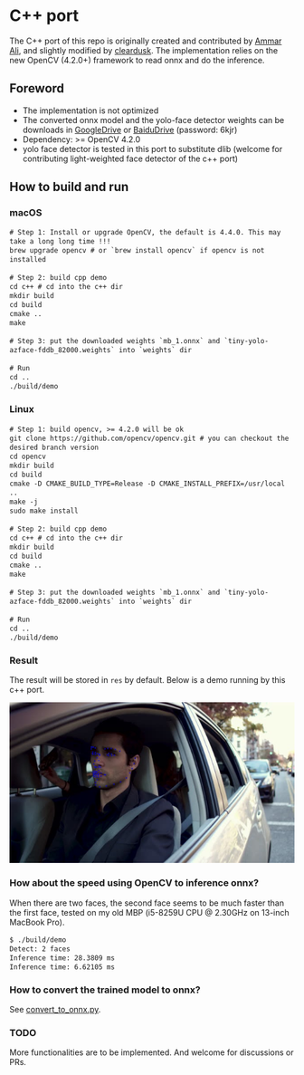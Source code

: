 # C++ port

The C++ port of this repo is originally created and contributed by [Ammar Ali](https://github.com/ammarali32), and slightly modified by [cleardusk](https://github.com/cleardusk).
The implementation relies on the new OpenCV (4.2.0+) framework to read onnx and do the inference.

## Foreword

* The implementation is not optimized
* The converted onnx model and the yolo-face detector weights can be downloads in [GoogleDrive](https://drive.google.com/drive/folders/1Iprh93fpGkgebc7rw1OSOEemvxpxFXIB) or [BaiduDrive](https://pan.baidu.com/s/1jSLUK3FEEHf1DE1UqOrO1g) (password: 6kjr)
* Dependency: >= OpenCV 4.2.0
* yolo face detector is tested in this port to substitute dlib (welcome for contributing light-weighted face detector of the c++ port)

## How to build and run

### macOS
```shell script
# Step 1: Install or upgrade OpenCV, the default is 4.4.0. This may take a long long time !!!
brew upgrade opencv # or `brew install opencv` if opencv is not installed

# Step 2: build cpp demo
cd c++ # cd into the c++ dir
mkdir build
cd build
cmake ..
make

# Step 3: put the downloaded weights `mb_1.onnx` and `tiny-yolo-azface-fddb_82000.weights` into `weights` dir

# Run
cd ..
./build/demo
```

### Linux
```shell script
# Step 1: build opencv, >= 4.2.0 will be ok
git clone https://github.com/opencv/opencv.git # you can checkout the desired branch version
cd opencv
mkdir build
cd build
cmake -D CMAKE_BUILD_TYPE=Release -D CMAKE_INSTALL_PREFIX=/usr/local ..
make -j
sudo make install

# Step 2: build cpp demo
cd c++ # cd into the c++ dir
mkdir build
cd build
cmake ..
make

# Step 3: put the downloaded weights `mb_1.onnx` and `tiny-yolo-azface-fddb_82000.weights` into `weights` dir

# Run
cd ..
./build/demo
```

### Result
The result will be stored in `res` by default. Below is a demo running by this c++ port.

<p align="center">
  <img src="demo.jpg" alt="A demo" width="750px">
</p>


### How about the speed using OpenCV to inference onnx?

When there are two faces, the second face seems to be much faster than the first face, tested on my old MBP (i5-8259U CPU @ 2.30GHz on 13-inch MacBook Pro).

```
$ ./build/demo
Detect: 2 faces
Inference time: 28.3809 ms
Inference time: 6.62105 ms
```

### How to convert the trained model to onnx?
See [convert_to_onnx.py](./convert_to_onnx.py).

### TODO
More functionalities are to be implemented. And welcome for discussions or PRs.
<!-- I hope that I will have time to complete all functionality and not just facial landmarks but i am sure that from here it is not hard to be implemented. -->


